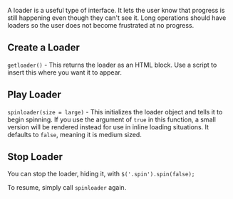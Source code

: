A loader is a useful type of interface. It lets the user know that progress is still happening even though they can't see it. Long operations should have loaders so the user does not become frustrated at no progress.

## Create a Loader
`getloader()` - This returns the loader as an HTML block. Use a script to insert this where you want it to appear.

## Play Loader
`spinloader(size = large)` - This initializes the loader object and tells it to begin spinning. If you use the argument of `true` in this function, a small version will be rendered instead for use in inline loading situations. It defaults to `false`, meaning it is medium sized.

## Stop Loader
You can stop the loader, hiding it, with `$('.spin').spin(false);`

To resume, simply call `spinloader` again.